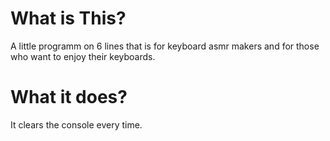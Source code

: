 # What is This?

A little programm on 6 lines that is for keyboard asmr makers and for those who want to enjoy their keyboards.

# What it does?
It clears the console every time.
